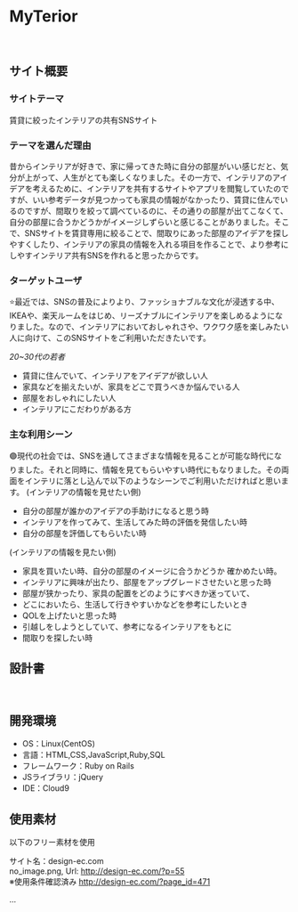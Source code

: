 # MyTerior
​
## サイト概要
### サイトテーマ
<!--何を『目的』とし、どのような『分類』なのかを簡潔に書く-->
賃貸に絞ったインテリアの共有SNSサイト

### テーマを選んだ理由
<!--なぜこのようなテーマにしたかを説明する-->
昔からインテリアが好きで、家に帰ってきた時に自分の部屋がいい感じだと、気分が上がって、人生がとても楽しくなりました。その一方で、インテリアのアイデアを考えるために、インテリアを共有するサイトやアプリを閲覧していたのですが、いい参考データが見つかっても家具の情報がなかったり、賃貸に住んでいるのですが、間取りを絞って調べているのに、その通りの部屋が出てこなくて、自分の部屋に合うかどうかがイメージしずらいと感じることがありました。そこで、SNSサイトを賃貸専用に絞ることで、間取りにあった部屋のアイデアを探しやすくしたり、インテリアの家具の情報を入れる項目を作ることで、より参考にしやすインテリア共有SNSを作れると思ったからです。
### ターゲットユーザ
<!--誰に使ってもらうかを具体的に記載する-->
⭐️最近では、SNSの普及によりより、ファッショナブルな文化が浸透する中、IKEAや、楽天ルームをはじめ、リーズナブルにインテリアを楽しめるようになりました。なので、インテリアにおいておしゃれさや、ワクワク感を楽しみたい人に向けて、このSNSサイトをご利用いただきたいです。

*20~30代の若者*
- 賃貸に住んでいて、インテリアをアイデアが欲しい人
- 家具などを揃えたいが、家具をどこで買うべきか悩んでいる人
- 部屋をおしゃれにしたい人
- インテリアにこだわりがある方
    
### 主な利用シーン
<!--どのような時に使うのかの状況を記載すること-->
🟣現代の社会では、SNSを通してさまざまな情報を見ることが可能な時代になりました。それと同時に、情報を見てもらいやすい時代にもなりました。その両面をインテリに落とし込んで以下のようなシーンでご利用いただければと思います。
(インテリアの情報を見せたい側)
- 自分の部屋が誰かのアイデアの手助けになると思う時
- インテリアを作ってみて、生活してみた時の評価を発信したい時
- 自分の部屋を評価してもらいたい時

(インテリアの情報を見たい側)
- 家具を買いたい時、自分の部屋のイメージに合うかどうか
確かめたい時。
- インテリアに興味が出たり、部屋をアップグレードさせたいと思った時
- 部屋が狭かったり、家具の配置をどのようにすべきか迷っていて、
- どこにおいたら、生活して行きやすいかなどを参考にしたいとき
- QOLを上げたいと思った時
- 引越しをしようとしていて、参考になるインテリアをもとに
- 間取りを探したい時
    
## 設計書
<!--テーマを設定・提出する時点では不要です-->
​
## 開発環境
- OS：Linux(CentOS)
- 言語：HTML,CSS,JavaScript,Ruby,SQL
- フレームワーク：Ruby on Rails
- JSライブラリ：jQuery
- IDE：Cloud9

## 使用素材
以下のフリー素材を使用
    
 サイト名：design-ec.com  
 no_image.png, Url: http://design-ec.com/?p=55  
 ※使用条件確認済み
http://design-ec.com/?page_id=471

...